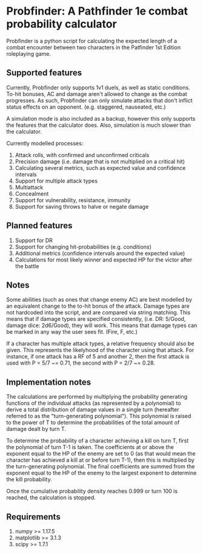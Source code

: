# Probfinder: A Pathfinder 1e combat probability calculator
Probfinder is a python script for calculating the expected length of a combat encounter between two characters in the Patfinder 1st Edition roleplaying game. 

## Supported features
Currently, Probfinder only supports 1v1 duels, as well as static conditions.
To-hit bonuses, AC and damage aren't allowed to change as the combat progresses.
As such, Probfinder can only simulate attacks that don't inflict status effects on an opponent. (e.g. staggered, nauseated, etc.)

A simulation mode is also included as a backup, however this only supports the features that the calculator does. Also, simulation is much slower than the calculator.

Currently modelled processes:
1. Attack rolls, with confirmed and unconfirmed criticals
2. Precision damage (i.e. damage that is not multiplied on a critical hit)
3. Calculating several metrics, such as expected value and confidence intervals
4. Support for multiple attack types
5. Multiattack
6. Concealment
7. Support for vulnerability, resistance, immunity
8. Support for saving throws to halve or negate damage

## Planned features
1. Support for DR
2. Support for changing hit-probabilities (e.g. conditions)
3. Additional metrics (confidence intervals around the expected value)
4. Calculations for most likely winner and expected HP for the victor after the battle

## Notes
Some abilities (such as ones that change enemy AC) are best modelled by an equivalent change to the to-hit bonus of the attack.
Damage types are not hardcoded into the script, and are compared via string matching. This means that if damage types are specified consistently, (i.e. DR: 5/Good, damage dice: 2d6/Good), they will work. This means that damage types can be marked in any way the user sees fit. (Fire, F, etc.)  

If a character has multiple attack types, a relative frequency should also be given. This represents the likelyhood of the character using that attack. For instance, if one attack has a RF of 5 and another 2, then the first attack is used with P = 5/7 ~= 0.71, the second with P = 2/7 ~= 0.28. 

## Implementation notes
The calculations are performed by multiplying the probability generating functions of the individual attacks (as represented by a polynomial) to derive a total distribution of damage values in a single turn (hereafter referred to as the "turn-generating polynomial"). This polynomial is raised to the power of T to determine the probabilities of the total amount of damage dealt by turn T.   

To determine the probability of a character achieving a kill on turn T, first the polynomial of turn T-1 is taken. The coefficients at or above the exponent equal to the HP of the enemy are set to 0 (as that would mean the character has achieved a kill at or before turn T-1), then this is multiplied by the turn-generating polynomial. The final coefficients are summed from the exponent equal to the HP of the enemy to the largest exponent to determine the kill probability.  

Once the cumulative probability density reaches 0.999 or turn 100 is reached, the calculation is stopped.

## Requirements
1. numpy >= 1.17.5
2. matplotlib >= 3.1.3
3. scipy >= 1.7.1
